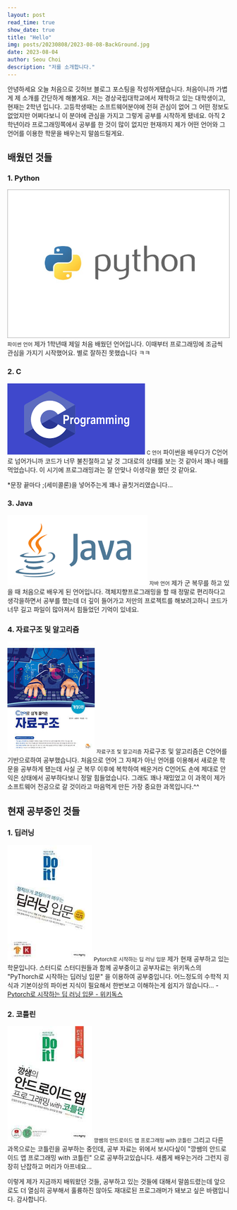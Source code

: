 ```yaml
---
layout: post
read_time: true
show_date: true
title: "Hello"
img: posts/20230808/2023-08-08-BackGround.jpg
date: 2023-08-04
author: Seou Choi
description: "저를 소개합니다."
---
```


 안녕하세요 오늘 처음으로 깃허브 블로그 포스팅을 작성하게됐습니다. 처음이니까 가볍게 제 소개를 간단하게 해볼게요.
 저는 경상국립대학교에서 재학하고 있는 대학생이고, 현재는 2학년 입니다. 고등학생때는 소프트웨어분야에 전혀 관심이 없어 그 어떤 정보도 없었지만 어쩌다보니 이 분야에 관심을 가지고 그렇게 공부를 시작하게 됐네요.
아직 2학년이라 프로그래밍쪽에서 공부를 한 것이 많이 없지만 현재까지 제가 어떤 언어와 그 언어를 이용한 학문을 배우는지 말씀드릴게요.

## 배웠던 것들

### 1. Python
![Python](./assets/img/posts/20230808/Python.jpg)
<small>파이썬 언어</small>
 제가 1학년때 제일 처음 배웠던 언어입니다. 이때부터 프로그래밍에 조금씩 관심을 가지기 시작했어요. 별로 잘하진 못했습니다 ㅋㅋ

### 2. C
![C](./assets/img/posts/20230808/C.png)
<small>C 언어</small>
 파이썬을 배우다가 C언어로 넘어가니까 코드가 너무 불친절하고 날 것 그대로의 상태를 보는 것 같아서 꽤나 애를 먹었습니다. 이 시기에 프로그래밍과는 잘 안맞나 이생각을 했던 것 같아요.
 
*문장 끝마다 ;(세미콜론)을 넣어주는게 꽤나 골칫거리였습니다...

### 3. Java
![Java](./assets/img/posts/20230808/Java.png)
<small>자바 언어</small>
 제가 군 복무를 하고 있을 때 처음으로 배우게 된 언어입니다. 객체지향프로그래밍을 할 때 정말로 편리하다고 생각을하면서 공부를 했는데 더 깊이 들어가고 저만의 프로젝트를 해보려고하니 코드가 너무 길고 파일이 많아져서 힘들었던 기억이 있네요.

### 4. 자료구조 및 알고리즘
![Algorithm](./assets/img/posts/20230808/Algorithm.jpg)
<small>자료구조 및 알고리즘</small>
 자료구조 및 알고리즘은 C언어를 기반으로하여 공부했습니다. 처음으로 언어 그 자체가 아닌 언어를 이용해서 새로운 학문을 공부하게 됐는데 사실 군 복무 이후에 복학하여 배운거라 C언어도 손에 제대로 안익은 상태에서 공부하다보니 정말 힘들었습니다. 
그래도 꽤나 재밌었고 이 과목이 제가 소프트웨어 전공으로 갈 것이라고 마음먹게 만든 가장 중요한 과목입니다.^^

## 현재 공부중인 것들

### 1. 딥러닝
![DeepLearning](./assets/img/posts/20230808/DeepLearning.jpg)
<small>Pytorch로 시작하는 딥 러닝 입문</small>
 제가 현재 공부하고 있는 학문입니다. 스터디로 스터디원들과 함께 공부중이고 공부자료는 위키독스의 "PyThorch로 시작하는 딥러닝 입문" 을 이용하여 공부중입니다. 
어느정도의 수학적 지식과 기본이상의 파이썬 지식이 필요해서 한번보고 이해하는게 쉽지가 않습니다...
-[Pytorch로 시작하는 딥 러닝 입문 - 위키독스](https://wikidocs.net/book/2788)

### 2. 코틀린
![Kotlin](./assets/img/posts/20230808/Kotlin.jpg)
<small>깡쌤의 안드로이드 앱 프로그래밍 with 코틀린</small>
 그리고 다른 과목으로는 코틀린을 공부하는 중인데, 공부 자료는 위에서 보시다싶이 "깡쌤의 안드로이드 앱 프로그래밍 with 코틀린" 으로 공부하고있습니다. 새롭게 배우는거라 그런지 굉장히 난잡하고 머리가 아프네요...


 이렇게 제가 지금까지 배워왔던 것들, 공부하고 있는 것들에 대해서 말씀드렸는데 앞으로도 더 열심히 공부해서 훌륭하진 않아도 재대로된 프로그래머가 돼보고 싶은 바램입니다. 
 감사합니다.
